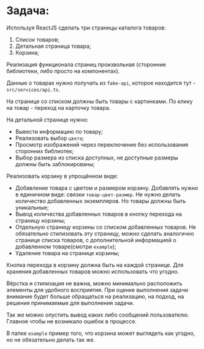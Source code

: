 # Задача:

Используя ReactJS сделать три страницы каталога товаров:

1. Список товаров;
2. Детальная страница товара;
3. Корзина;

Реализация функционала страниц произвольная (сторонние библиотеки, либо просто на компонентах).

Данные о товарах нужно получать из `fake-api`, которое находится тут - `src/services/api.ts`.

На странице со списком должны быть товары с картинками. По клику на товар - переход на карточку товара.

На детальной странице нужно:
* Вывести информацию по товару;
* Реализовать выбор `цвета`;
* Просмотр изображений через переключение без использования сторонних библиотек;
* Выбор размера из списка доступных, не доступные размеры должны быть заблокированы;

Реализовать корзину в упрощённом виде:
* Добавление товара с цветом и размером корзину. Добавлять нужно в единичном виде: связки `товар-цвет-размер`. Не нужно делать количество добавленных экземпляров. Но товары должны быть уникальные;
* Вывод количества добавленных товаров в кнопку перехода на страницу корзины;
* Отдельную страницу корзины со списком добавленных товаров. Не обязательно стилизовать эту страницу, можно сделать аналогично странице списка товаров, с дополнительной информацией о добавленном товаре(смотри `example`);
* Удаление товара на странице корзины;

Кнопка перехода в корзину должна быть на каждой странице. Для хранения добавленных товаров можно использовать что угодно.

Вёрстка и стилизация не важна, можно минимально расположить элементы для удобного восприятия. При оценке выполнения задачи внимание будет больше обращаться на реализацию, на подход, на решения принимаемые для выполнения задачи.

Так же можно опустить вывод каких либо сообщений пользователю. Главное чтобы не возникало ошибок в процессе.

В папке `example` пример того, что корзина может выглядеть как угодно, но не обязательно делать так же.
